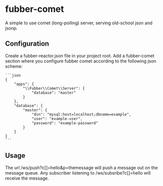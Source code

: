 # fubber-comet

A simple to use comet (long-polling) server, serving old-school json and jsonp.

## Configuration

Create a fubber-reactor.json file in your project root. Add a fubber-comet section where you configure fubber comet according to the following json scheme:

    ```json
    {
        "apps": {
            "\\Fubber\\Comet\\Server": {
                "database": "master"
            }
        },
        "database": {
            "master": {
                "dsn": "mysql:host=localhost;dbname=example",
                "user": "example-user",
                "password": "example-password"
            }
        }
    }
    ```

## Usage

The url /ws/push?c[]=hello&p=themessage will push a message out on the message queue. Any subscriber listening to /ws/subsribe?c[]=hello will receive the message.

